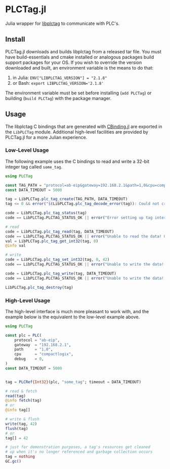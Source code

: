 # PLCTag.jl

Julia wrapper for [libplctag](https://github.com/libplctag/libplctag) to communicate with PLC's.


## Install

PLCTag.jl downloads and builds libplctag from a released tar file.
You must have build-essentials and cmake installed or analogous packages build support packages for your OS.
If you wish to override the version downloaded and built, an environment variable is the means to do that:

1. in Julia: `ENV["LIBPLCTAG_VERSION"] = "2.1.8"`
2. or Bash: `export LIBPLCTAG_VERSION='2.1.8'`

The environment variable must be set before installing (`add PLCTag`) or building (`build PLCTag`) with the package manager.


## Usage

The libplctag C bindings that are generated with [CBinding.jl](https://github.com/analytech-solutions/CBinding.jl) are exported in the `LibPLCTag` module.
Additional high-level facilities are provided by PLCTag.jl for a more Julian experience.


### Low-Level Usage

The following example uses the C bindings to read and write a 32-bit integer tag called `some_tag`.

```julia
using PLCTag

const TAG_PATH = "protocol=ab-eip&gateway=192.168.2.1&path=1,0&cpu=compactlogix&elem_size=4&elem_count=1&name=some_tag&debug=3"
const DATA_TIMEOUT = 5000

tag = LibPLCTag.plc_tag_create(TAG_PATH, DATA_TIMEOUT)
tag <= 0 && error("$(LibPLCTag.plc_tag_decode_error(tag)): Could not create tag!")

code = LibPLCTag.plc_tag_status(tag)
code == LibPLCTag.PLCTAG_STATUS_OK || error("Error setting up tag internal state. Got error code $(code): $(unsafe_string(LibPLCTag.plc_tag_decode_error(code)))")

# read
code = LibPLCTag.plc_tag_read(tag, DATA_TIMEOUT)
code == LibPLCTag.PLCTAG_STATUS_OK || error("Unable to read the data! Got error code $(code): $(unsafe_string(LibPLCTag.plc_tag_decode_error(code)))")
val = LibPLCTag.plc_tag_get_int32(tag, 0)
@info val

# write
code = LibPLCTag.plc_tag_set_int32(tag, 0, 42)
code == LibPLCTag.PLCTAG_STATUS_OK || error("Unable to write the data! Got error code $(code): $(unsafe_string(LibPLCTag.plc_tag_decode_error(code)))")

code = LibPLCTag.plc_tag_write(tag, DATA_TIMEOUT)
code == LibPLCTag.PLCTAG_STATUS_OK || error("Unable to write the data! Got error code $(code): $(unsafe_string(LibPLCTag.plc_tag_decode_error(code)))")

LibPLCTag.plc_tag_destroy(tag)
```


### High-Level Usage

The high-level interface is much more pleasant to work with, and the example below is the equivalent to the low-level example above.

```julia
using PLCTag

const plc = PLC(
	protocol = "ab-eip",
	gateway  = "192.168.2.1",
	path     = "1,0",
	cpu      = "compactlogix",
	debug    = 0,
)
const DATA_TIMEOUT = 5000


tag = PLCRef{Int32}(plc, "some_tag"; timeout = DATA_TIMEOUT)

# read & fetch
read(tag)
@info fetch(tag)
# or
@info tag[]

# write & flush
write(tag, 42)
flush(tag)
# or
tag[] = 42

# just for demonstration purposes, a tag's resources get cleaned
# up when it's no longer referenced and garbage collection occurs
tag = nothing
GC.gc()
```
